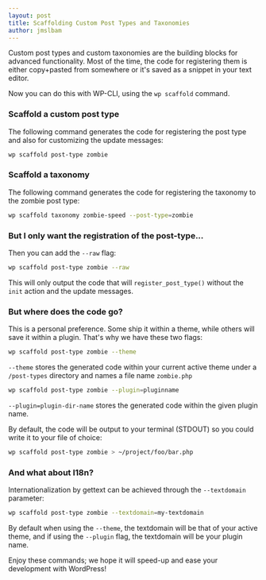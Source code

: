 ```yaml
---
layout: post
title: Scaffolding Custom Post Types and Taxonomies
author: jmslbam
---
```

Custom post types and custom taxonomies are the building blocks for advanced functionality. Most of the time, the code for registering them is either copy+pasted from somewhere or it's saved as a snippet in your text editor.  

Now you can do this with WP-CLI, using the `wp scaffold` command.

### Scaffold a custom post type

The following command generates the code for registering the post type and also for customizing the update messages:

~~~bash
wp scaffold post-type zombie
~~~

### Scaffold a taxonomy

The following command generates the code for registering the taxonomy to the zombie post type:

~~~bash
wp scaffold taxonomy zombie-speed --post-type=zombie
~~~

### But I only want the registration of the post-type...

Then you can add the `--raw` flag:

~~~bash
wp scaffold post-type zombie --raw
~~~

This will only output the code that will `register_post_type()` without the `init` action and the update messages.

### But where does the code go?

This is a personal preference. Some ship it within a theme, while others will save it within a plugin. That's why we have these two flags:

~~~bash
wp scaffold post-type zombie --theme
~~~

`--theme` stores the generated code within your current active theme under a `/post-types` directory and names a file name `zombie.php`

~~~bash
wp scaffold post-type zombie --plugin=pluginname
~~~

`--plugin=plugin-dir-name` stores the generated code within the given plugin name.  
 
By default, the code will be output to your terminal (STDOUT) so you could write it to your file of choice:

~~~bash
wp scaffold post-type zombie > ~/project/foo/bar.php
~~~

### And what about I18n?

Internationalization by gettext can be achieved through the `--textdomain` parameter:

~~~bash
wp scaffold post-type zombie --textdomain=my-textdomain
~~~

By default when using the `--theme`, the textdomain will be that of your active theme, and if 
using the `--plugin` flag, the textdomain will be your plugin name.

Enjoy these commands; we hope it will speed-up and ease your development with WordPress!
